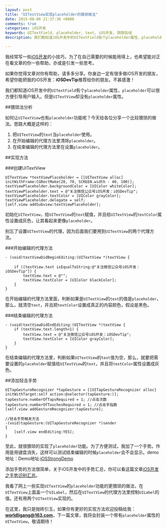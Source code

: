 ```yaml
---
layout: post
title: "UITextView实现placeholder的猥琐做法"
date: 2015-08-06 21:37:38 +0800
comments: true
categories: iOS开发
keywords: UITextField, placeholder, text, iOS开发, 刚刚在线
description: 我们都知道iOS开发中的UITextField有个placeholder属性，placeholder可以很方便引导用户输入。但是UITextView却没有placeholder属性。

---
```


我经常写一些[iOS开发](http://www.superqq.com/)的小技巧，为了在自己需要的时候能用得上，也希望能对正在看文章的你一些帮助，亦或是引发一些思考。

如果你觉得文章对你有帮助，请多多分享。你身边一定有很多做iOS开发的朋友，希望你能把我的iOS开发：**iOSDevTip**推荐给你的朋友。不甚感激！

我们都知道iOS开发中的`UITextField`有个`placeholder`属性，`placeholder`可以很方便引导用户输入。但是`UITextView`却没有`placeholder`属性。

##猥琐法分析

如何让`UITextView`也有`placeholder`功能呢？今天给各位分享一个比较猥琐的做法。思路大概是这样的：

1. 把`UITextView`的`text`当`placeholder`使用。
2. 在开始编辑的代理方法里清除`placeholder`。
3. 在结束编辑的代理方法里在设置`placeholder`。
	
	
	
##实现方法

###创建UITextView	
	
	UITextView *textViewPlaceholder = [[UITextView alloc] initWithFrame:CGRectMake(20, 70, SCREEN.width - 40, 100)];
    textViewPlaceholder.backgroundColor = [UIColor whiteColor];
    textViewPlaceholder.text = @"关注微信公众号iOS开发：iOSDevTip";
    textViewPlaceholder.textColor = [UIColor grayColor];
    textViewPlaceholder.delegate = self;
    [self.view addSubview:textViewPlaceholder];
 
初始化`UITextView`，给`UITextView`的`text`赋值，并且给`UITextView`的`textColor`属性设置成灰色，让其看起来更像`placeholder`。

别忘了设置`UITextView`的代理，因为后面我们要用到`UITextView`的两个代理方法。

###开始编辑的代理方法    
    
    - (void)textViewDidBeginEditing:(UITextView *)textView {
    
	    if ([textView.text isEqualToString:@"关注微信公众号iOS开发：iOSDevTip"]) {
	        textView.text = @"";
	        textView.textColor = [UIColor blackColor];
	    }
	}

在开始编辑的代理方法里面，判断如果是`UITextView`的`text`的值是`placeholder`，那么，就清空`text`，并且把`textColor`设置成真正的内容颜色，假设是黑色。

###结束编辑的代理方法    

	
	- (void)textViewDidEndEditing:(UITextView *)textView {
	    if (textView.text.length<1) {
	        textView.text = @"关注微信公众号iOS开发：iOSDevTip";
	        textView.textColor = [UIColor grayColor];
	    }
	}
	
在结束编辑的代理方法里，判断如果`UITextView`的`text`值为空，那么，就要把需要设置的`placeholder`赋值给`UITextView`的`text`，并且将`textColor`属性设置成灰色。

##添加轻击手势
    
    UITapGestureRecognizer *tapGesture = [[UITapGestureRecognizer alloc] initWithTarget:self action:@selector(tapGesture:)];
    tapGesture.numberOfTapsRequired = 1; //点击次数
    tapGesture.numberOfTouchesRequired = 1; //点击手指数
    [self.view addGestureRecognizer:tapGesture];
    
    //轻击手势触发方法
	-(void)tapGesture:(UITapGestureRecognizer *)sender
	{
	    [self.view endEditing:YES];
	}

至此，就很猥琐的实现了`placeholder`功能。为了方便测试，我加了一个手势。作用是用键盘消失，这样可以测试结束编辑的时候`placeholder`会不会显示。demo地址：Demo地址:[iOSStrongDemo](https://github.com/worldligang/iOSStrongDemo)

添加手势的方法很简单，关于iOS开发中的手势汇总，你可以看这篇文章[iOS开发之手势识别汇总](http://www.superqq.com/blog/2015/01/14/ioskai-fa-zhi-shou-shi-shi-bie-hui-zong/)。

我看了网上一些实现`UITextView`的`placeholder`功能的更猥琐的做法，在`UITextView`上面盖一个`UILabel`，然后在`UITextView`的代理方法里控制`UILabel`的值。还有用两个`UITextView`实现的。

在这里，我只是抛砖引玉，如果你有更好的实现方法欢迎投稿给我：**worldligang@163.com**，下一篇文章，我将会封装一个带有`placeholder`属性的`UITextView`，敬请期待！
